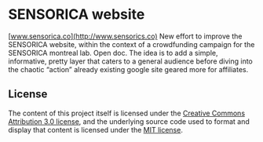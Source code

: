 # SENSORICA website
[www.sensorica.co](http://www.sensorics.co)
New effort to improve the SENSORICA website, within the context of a crowdfunding campaign for the SENSORICA montreal lab. Open doc. The idea is to add a simple, informative, pretty layer that caters to a general audience before diving into the chaotic “action” already existing google site geared more for affiliates.


## License

The content of this project itself is licensed under the [Creative Commons Attribution 3.0 license](http://creativecommons.org/licenses/by/3.0/us/deed.en_US), and the underlying source code used to format and display that content is licensed under the [MIT license](http://opensource.org/licenses/mit-license.php).
